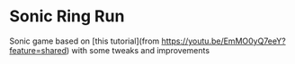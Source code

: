 # Sonic Ring Run
Sonic game based on [this tutorial](from https://youtu.be/EmMO0yQ7eeY?feature=shared) with some tweaks and improvements
